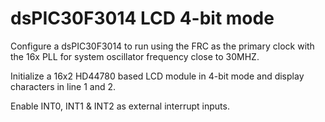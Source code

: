 # dsPIC30F3014 LCD 4-bit mode

Configure a dsPIC30F3014 to run using the FRC as the primary clock 
with the 16x PLL for system oscillator frequency close to 30MHZ.

Initialize a 16x2 HD44780 based LCD module in 4-bit mode and display characters in line 1 and 2.

Enable INT0, INT1 & INT2 as external interrupt inputs.